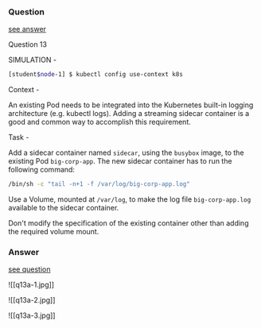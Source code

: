 ### Question

[see answer](#answer)

Question 13

SIMULATION -

```bash
[student$node-1] $ kubectl config use-context k8s
```

Context -

An existing Pod needs to be integrated into the Kubernetes built-in logging architecture (e.g. kubectl logs). Adding a streaming sidecar container is a good and common way to accomplish this requirement.

Task -

Add a sidecar container named `sidecar`, using the `busybox` image, to the existing Pod `big-corp-app`. The new sidecar container has to run the following command:

```bash
/bin/sh -c "tail -n+1 -f /var/log/big-corp-app.log"
```

Use a Volume, mounted at `/var/log`, to make the log file `big-corp-app.log` available to the sidecar container.

Don't modify the specification of the existing container other than adding the required volume mount.
























### Answer

[see question](#question)

![[q13a-1.jpg]]

![[q13a-2.jpg]]

![[q13a-3.jpg]]

